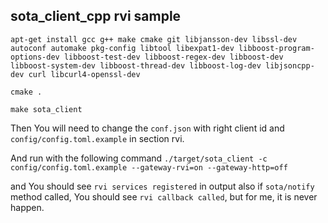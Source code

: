 
sota_client_cpp rvi sample 
------

```
apt-get install gcc g++ make cmake git libjansson-dev libssl-dev autoconf automake pkg-config libtool libexpat1-dev libboost-program-options-dev libboost-test-dev libboost-regex-dev libboost-dev libboost-system-dev libboost-thread-dev libboost-log-dev libjsoncpp-dev curl libcurl4-openssl-dev
```
```
cmake .
```
```
make sota_client
```

Then You will need to change the `conf.json` with right client id
and `config/config.toml.example` in section rvi.

And run with the following command
`./target/sota_client -c config/config.toml.example --gateway-rvi=on --gateway-http=off`

and You should see
`rvi services registered` in output
also if `sota/notify` method called, You should see `rvi callback called`, but for me, it is never happen.